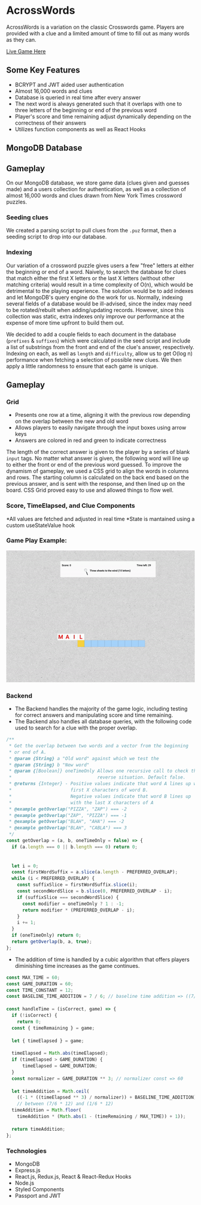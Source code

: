 # AcrossWords

AcrossWords is a variation on the classic Crosswords game. Players are provided with a clue and a limited amount of time to fill out as many words as they can.


[Live Game Here](https://acrosswords.herokuapp.com/)
## Some Key Features

- BCRYPT and JWT aided user authentication
- Almost 16,000 words and clues
- Database is queried in real time after every answer
- The next word is always generated such that it overlaps with one to three letters of the beginning or end of the previous word
- Player's score and time remaining adjust dynamically depending on the correctness of their answers
- Utilizes function components as well as React Hooks

## MongoDB Database

<!-- use ### for subsections within the MongoDB Databse section -->
<!--  -->
<!-- [Click here for more info](https://github.com/jacobprall/CrossWords/blob/f36ec37313de785ceb7e6a9bc92948aef588bf17/routes/api/route_helpers/game/patch/getNextWord.js#L48) -->
## Gameplay 


On our MongoDB database, we store game data (clues given and guesses made) and a users collection for authentication, as well as a collection of almost 16,000 words and clues drawn from New York Times crossword puzzles.

### Seeding clues

We created a parsing script to pull clues from the `.puz` format, then a seeding script to drop into our database.

### Indexing

Our variation of a crossword puzzle gives users a few "free" letters at either the beginning or end of a word. Naively, to search the database for clues that match either the first X letters or the last X letters (without other matching criteria) would result in a time complexity of O(n), which would be detrimental to the playing experience. The solution would be to add indexes and let MongoDB's query engine do the work for us. Normally, indexing several fields of a database would be ill-advised, since the index may need to be rotated/rebuilt when adding/updating records. However, since this collection was static, extra indexes only improve our performance at the expense of more time upfront to build them out.

We decided to add a couple fields to each document in the database (`prefixes` & `suffixes`) which were calculated in the seed script and include a list of substrings from the front and end of the clue's answer, respectively. Indexing on each, as well as `length` and `difficulty`, allow us to get O(log n) performance when fetching a selection of possible new clues. We then apply a little randomness to ensure that each game is unique.

## Gameplay


### Grid
* Presents one row at a time, aligning it with the previous row depending on the overlap between the new and old word
* Allows players to easily navigate through the input boxes using arrow keys
* Answers are colored in red and green to indicate correctness 


The length of the correct answer is given to the player by a series of blank `input` tags. No matter what answer is given, the following word will line up to either the front or end of the previous word guessed. To improve the dynamism of gameplay, we used a CSS grid to align the words in columns and rows. The starting column is calculated on the back end based on the previous answer, and is sent with the response, and then lined up on the board. CSS Grid proved easy to use and allowed things to flow well.

### Score, TimeElapsed, and Clue Components
*All values are fetched and adjusted in real time
*State is mantained using a custom useStateValue hook


<!-- if you want to add a gif, use the format below -->
<!-- ![name_of_gif](source of gif) -->
<!-- I added an images folder, add the gifs there. -->
<!-- example: -->
### Game Play Example: 
![game_play_gif](frontend/images/game_play_gif.gif)

### Backend
* The Backend handles the majority of the game logic, including testing for correct answers and manipulating score and time remaining. 
* The Backend also handles all database queries, with the following code used to search for a clue with the proper overlap.
```javascript
/**
 * Get the overlap between two words and a vector from the beginning
 * or end of A.
 * @param {String} a "Old word" against which we test the
 * @param {String} b "New word"
 * @param {[Boolean]} oneTimeOnly Allows one recursive call to check the
 *                                reverse situation. Default false.
 * @returns {Integer} - Positive values indicate that word A lines up with the
 *                      first X characters of word B.
 *                      Negative values indicate that word B lines up
 *                      with the last X characters of A
 * @example getOverlap("PIZZA", "ZAP") === -2
 * @example getOverlap("ZAP", "PIZZA") === -1
 * @example getOverlap("BLAH", "AHA") === -2
 * @example getOverlap("BLAH", "CABLA") === 3
 */
const getOverlap = (a, b, oneTimeOnly = false) => {
  if (a.length === 0 || b.length === 0) return 0;


  let i = 0;
  const firstWordSuffix = a.slice(a.length - PREFERRED_OVERLAP);
  while (i < PREFERRED_OVERLAP) {
    const suffixSlice = firstWordSuffix.slice(i);
    const secondWordSlice = b.slice(0, PREFERRED_OVERLAP - i);
    if (suffixSlice === secondWordSlice) {
      const modifier = oneTimeOnly ? 1 : -1;
      return modifier * (PREFERRED_OVERLAP - i);
    }
    i += 1;
  }
  if (oneTimeOnly) return 0;
  return getOverlap(b, a, true);
};

```

* The addition of time is handled by a cubic algorithm that offers players diminishing time increases as the game continues.
```javascript
const MAX_TIME = 60;
const GAME_DURATION = 60;
const TIME_CONSTANT = 12;
const BASELINE_TIME_ADDITION = 7 / 6; // baseline time addition => ((7/6) - 1) * TIME_CONSTANT

const handleTime = (isCorrect, game) => {
  if (!isCorrect) {
    return 0;
  const { timeRemaining } = game;
  
  let { timeElapsed } = game;
  
  timeElapsed = Math.abs(timeElapsed);
  if (timeElapsed > GAME_DURATION) {
      timeElapsed = GAME_DURATION;
  }
  const normalizer = GAME_DURATION ** 3; // normalizer const => 60
  
  let timeAddition = Math.ceil(
    ((-1 * ((timeElapsed ** 3) / normalizer)) + BASELINE_TIME_ADDITION) * TIME_CONSTANT);
    // between (7/6 * 12) and (1/6 * 12)
  timeAddition = Math.floor(
    timeAddition * (Math.abs(1 - (timeRemaining / MAX_TIME)) + 1));

  return timeAddition;
};
```

### Technologies

- MongoDB
- Express.js
- React.js, Redux.js, React & React-Redux Hooks
- Node.js
- Styled Components
- Passport and JWT
